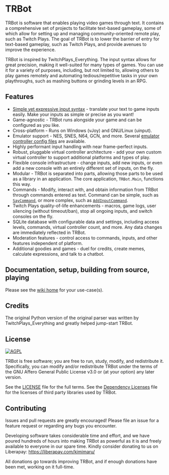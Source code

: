 # TRBot
TRBot is software that enables playing video games through text. It contains a comprehensive set of projects to facilitate text-based gameplay, some of which allow for setting up and managing community-oriented remote play, such as Twitch Plays. The goal of TRBot is to lower the barrier of entry for text-based gameplay, such as Twitch Plays, and provide avenues to improve the experience.

TRBot is inspired by TwitchPlays_Everything. The input syntax allows for great precision, making it well-suited for many types of games. You can use it for a variety of purposes, including, but not limited to, allowing others to play games remotely and automating tedious/repetitive tasks in your own playthroughs, such as mashing buttons or grinding levels in an RPG.

## Features
* [Simple yet expressive input syntax](./Wiki/Syntax-Walkthrough.md) - translate your text to game inputs easily. Make your inputs as simple or precise as you want!
* Game-agnostic - TRBot runs alongside your game and can be configured as you like.
* Cross-platform - Runs on Windows (vJoy) and GNU/Linux (uinput).
* Emulator support - NES, SNES, N64, GCN, and more. Several [emulator controller config files](./Emulator%20Controller%20Configs) are available.
* Highly performant input handling with near frame-perfect inputs.
* Robust, pluggable virtual controller architecture - add your own custom virtual controller to support additional platforms and types of play.
* Flexible console infrastructure - change inputs, add new inputs, or even add a new console with an entirely different set of inputs, on the fly.
* Modular - TRBot is separated into parts, allowing those parts to be used as a library in an application. The core application, `TRBot.Main`, functions this way.
* Commands - Modify, interact with, and obtain information from TRBot through commands entered as text. Command can be simple, such as [`SayCommand`](./TRBot/TRBot.Commands/Commands/SayCommand.cs), or more complex, such as [`AddInputCommand`](./TRBot/TRBot.Commands/Commands/AddInputCommand.cs). 
* Twitch Plays quality-of-life enhancements - macros, game logs, user silencing (without timeout/ban), stop all ongoing inputs, and switch consoles on the fly.
* SQLite database with configurable data and settings, including access levels, commands, virtual controller count, and more. Any data changes are immediately reflected in TRBot.
* Moderation features - control access to commands, inputs, and other features independent of platform.
* Additional goodies and games - duel for credits, create memes, calculate expressions, and talk to a chatbot.

## Documentation, setup, building from source, playing
Please see the [wiki home](./Wiki/Home.md) for your use-case(s).

## Credits
The original Python version of the original parser was written by TwitchPlays_Everything and greatly helped jump-start TRBot.

## License
[![AGPL](https://www.gnu.org/graphics/agplv3-155x51.png)](https://www.gnu.org/licenses/agpl-3.0.en.html)

TRBot is free software; you are free to run, study, modify, and redistribute it. Specifically, you can modify and/or redistribute TRBot under the terms of the GNU Affero General Public License v3.0 or (at your option) any later version.

See the [LICENSE](https://github.com/teamradish/TRTwitchPlaysBot/blob/master/LICENSE) file for the full terms. See the [Dependency Licenses](https://github.com/teamradish/TRTwitchPlaysBot/blob/master/Dependency%20Licenses) file for the licenses of third party libraries used by TRBot.

## Contributing
Issues and pull requests are greatly encouraged! Please file an issue for a feature request or regarding any bugs you encounter.

Developing software takes considerable time and effort, and we have poured hundreds of hours into making TRBot as powerful as it is and freely available to everyone in our spare time. Kindly consider donating to us on Liberapay: https://liberapay.com/kimimaru/

All donations go towards improving TRBot, and if enough donations have been met, working on it full-time.
